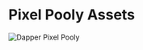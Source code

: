 # Pixel Pooly Assets

![Dapper Pixel Pooly](https://cdn.discordapp.com/attachments/1001049484517707836/1066626573165400144/dev_pooly.png)
